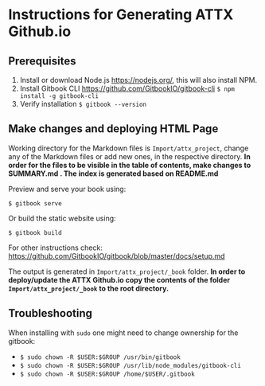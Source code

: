 # Instructions for Generating ATTX Github.io

## Prerequisites

1. Install or download Node.js https://nodejs.org/, this will also install NPM.
2. Install Gitbook CLI https://github.com/GitbookIO/gitbook-cli `$ npm install -g gitbook-cli`
3. Verify installation `$ gitbook --version`

## Make changes and deploying HTML Page

Working directory for the Markdown files  is `Import/attx_project`, change any of the Markdown files or add new ones, in the respective directory. **In order for the files to be visible in the table of contents, make changes to SUMMARY.md . The index is generated based on README.md**

Preview and serve your book using:

```
$ gitbook serve
```

Or build the static website using:

```
$ gitbook build
```

For other instructions check: https://github.com/GitbookIO/gitbook/blob/master/docs/setup.md

The output is generated in `Import/attx_project/_book` folder.
**In order to deploy/update the ATTX Github.io copy the contents of the folder `Import/attx_project/_book` to the root directory.**

## Troubleshooting

When installing with `sudo` one might need to change ownership for the gitbook:
* `$ sudo chown -R $USER:$GROUP /usr/bin/gitbook`
* `$ sudo chown -R $USER:$GROUP /usr/lib/node_modules/gitbook-cli`
* `$ sudo chown -R $USER:$GROUP /home/$USER/.gitbook`
